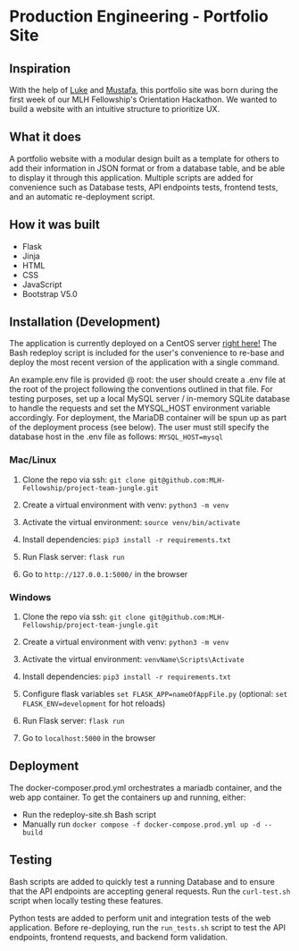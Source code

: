 # Production Engineering - Portfolio Site

## Inspiration
With the help of [Luke](https://github.com/lukecheseldine) and [Mustafa](https://github.com/Mustaballer), this portfolio site was born during the first week of our MLH Fellowship's Orientation Hackathon. We wanted to build a website with an intuitive structure to prioritize UX. 

## What it does
A portfolio website with a modular design built as a template for others to add their information in JSON format or from a database table, and be able to display it through this application. Multiple scripts are added for convenience such as Database tests, API endpoints tests, frontend tests, and an automatic re-deployment script.

## How it was built
- Flask
- Jinja
- HTML
- CSS
- JavaScript
- Bootstrap V5.0

## Installation (Development)
The application is currently deployed on a CentOS server [right here!](http://samthibault.live) The Bash redeploy script is included for the user's convenience to re-base and deploy the most recent version of the application with a single command.

An example.env file is provided @ root: the user should create a .env file at the root of the project following the conventions outlined in that file.
For testing purposes, set up a local MySQL server / in-memory SQLite database to handle the requests and set the MYSQL_HOST environment variable accordingly.
For deployment, the MariaDB container will be spun up as part of the deployment process (see below). The user must still specify the database host in the .env file as follows: `MYSQL_HOST=mysql`

### Mac/Linux
1. Clone the repo via ssh: `git clone git@github.com:MLH-Fellowship/project-team-jungle.git`

2. Create a virtual environment with venv: `python3 -m venv`

3. Activate the virtual environment: `source venv/bin/activate`

4. Install dependencies: `pip3 install -r requirements.txt`

5. Run Flask server: `flask run`

6. Go to `http://127.0.0.1:5000/` in the browser

### Windows
1. Clone the repo via ssh: `git clone git@github.com:MLH-Fellowship/project-team-jungle.git`

2. Create a virtual environment with venv: `python3 -m venv`

3. Activate the virtual environment: `venvName\Scripts\Activate`

4. Install dependencies: `pip3 install -r requirements.txt`

5. Configure flask variables `set FLASK_APP=nameOfAppFile.py` (optional: `set FLASK_ENV=development` for hot reloads)

6. Run Flask server: `flask run`

7. Go to `localhost:5000` in the browser

## Deployment
The docker-composer.prod.yml orchestrates a mariadb container, and the web app container. To get the containers up and running, either:
- Run the redeploy-site.sh Bash script
- Manually run `docker compose -f docker-compose.prod.yml up -d --build`

## Testing
Bash scripts are added to quickly test a running Database and to ensure that the API endpoints are accepting general requests. Run the `curl-test.sh` script when locally testing these features.

Python tests are added to perform unit and integration tests of the web application. Before re-deploying, run the `run_tests.sh` script to test the API endpoints, frontend requests, and backend form validation.
